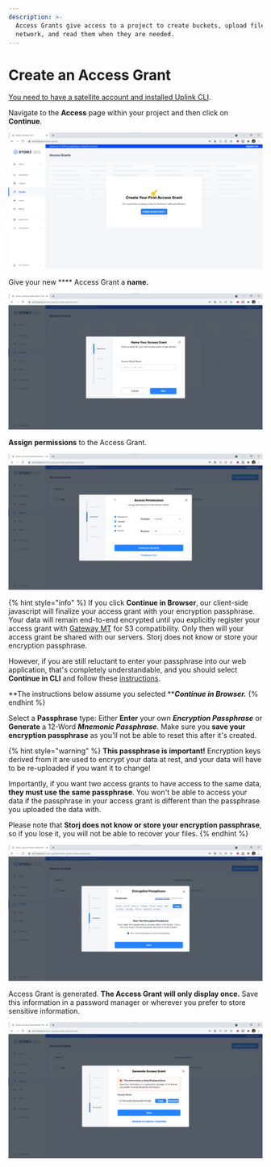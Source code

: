 ```yaml
---
description: >-
  Access Grants give access to a project to create buckets, upload files to the
  network, and read them when they are needed.
---
```


# Create an Access Grant

[You need to have a satellite account and installed Uplink CLI](../prerequisites.md).

Navigate to the **Access** page within your project and then click on **Continue**.&#x20;

![](<../../../.gitbook/assets/image (166) (1) (1).png>)

Give your new **** Access Grant a **name.**

![](<../../../.gitbook/assets/image (144) (1).png>)

**Assign** **permissions** to the Access Grant.

![](<../../../.gitbook/assets/image (181).png>)

{% hint style="info" %}
If you click **Continue in Browser**, our client-side javascript will finalize your access grant with your encryption passphrase. Your data will remain end-to-end encrypted until you explicitly register your access grant with [Gateway MT](../../gateway-mt/) for S3 compatibility. Only then will your access grant be shared with our servers. Storj does not know or store your encryption passphrase.

However, if you are still reluctant to enter your passphrase into our web application, that's completely understandable, and you should select **Continue in CLI** and follow these [instructions](../generate-access-grants-and-tokens/generate-a-token.md).

**The instructions below assume you selected **_**Continue in Browser.**_
{% endhint %}

Select a **Passphrase** type: Either **Enter** your own _**Encryption Passphrase**_ or **Generate** a 12-Word _**Mnemonic Passphrase**_. Make sure you **save your encryption passphrase** as you'll not be able to reset this after it's created.

{% hint style="warning" %}
**This passphrase is important!** Encryption keys derived from it are used to encrypt your data at rest, and your data will have to be re-uploaded if you want it to change!

Importantly, if you want two access grants to have access to the same data, **they must use the same passphrase**. You won't be able to access your data if the passphrase in your access grant is different than the passphrase you uploaded the data with.

Please note that **Storj does not know or store your encryption passphrase**, so if you lose it, you will not be able to recover your files.
{% endhint %}

![](<../../../.gitbook/assets/image (157).png>)

Access Grant is generated. **The Access Grant will only display once.** Save this information in a password manager or wherever you prefer to store sensitive information.&#x20;

![](<../../../.gitbook/assets/image (164) (1).png>)
